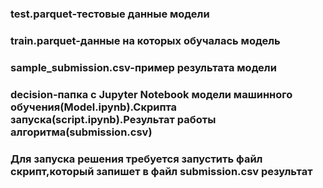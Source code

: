 ### test.parquet-тестовые данные модели
### train.parquet-данные на которых обучалась модель
### sample_submission.csv-пример результата модели
### decision-папка с Jupyter Notebook модели машинного обучения(Model.ipynb).Скрипта запуска(script.ipynb).Результат работы алгоритма(submission.csv)
### Для запуска решения требуется запустить файл скрипт,который запишет в файл submission.csv результат 
